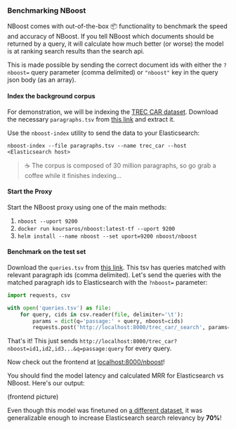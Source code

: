 ### Benchmarking NBoost

NBoost comes with out-of-the-box 📦 functionality to benchmark the speed and accuracy of NBoost. If you tell NBoost which documents should be returned by a query, it will calculate how much better (or worse) the model is at ranking search results than the search api.

This is made possible by sending the correct document ids with either the `?nboost=` query parameter (comma delimited) or `"nboost"` key in the query json body (as an array). 

#### Index the background corpus

For demonstration, we will be indexing the [TREC CAR dataset](http://trec-car.cs.unh.edu/). Download the necessary `paragraphs.tsv` from [this link](https://storage.googleapis.com/koursaros/trec-car/paragraphs.tsv) and extract it. 

Use the `nboost-index` utility to send the data to your Elasticsearch:

```shell script
nboost-index --file paragraphs.tsv --name trec_car --host <Elasticsearch host>
```
> ☕ The corpus is composed of 30 million paragraphs, so go grab a coffee while it finishes indexing...

#### Start the Proxy

Start the NBoost proxy using one of the main methods:

1. `nboost --uport 9200`
2. `docker run koursaros/nboost:latest-tf --uport 9200`
3. `helm install --name nboost --set uport=9200 nboost/nboost`

#### Benchmark on the test set

Download the `queries.tsv` from [this link](https://storage.googleapis.com/koursaros/trec-car/queries.tsv). This tsv has queries matched with relevant paragraph ids (comma delimited). Let's send the queries with the matched paragraph ids to Elasticsearch with the `?nboost=` parameter:

```python
import requests, csv

with open('queries.tsv') as file:
    for query, cids in csv.reader(file, delimiter='\t'):
        params = dict(q='passage:' + query, nboost=cids)
        requests.post('http://localhost:8000/trec_car/_search', params=params)
```

That's it! This just sends `http://localhost:8000/trec_car?nboost=id1,id2,id3...&q=passage:query` for every query.

Now check out the frontend at [localhost:8000/nboost](http://localhost:8000/nboost)!

You should find the model latency and calculated MRR for Elasticsearch vs NBoost. Here's our output:

(frontend picture)

Even though this model was finetuned on [a different dataset](http://www.msmarco.org/), it was generalizable enough to increase Elasticsearch search relevancy by **70%**!  
